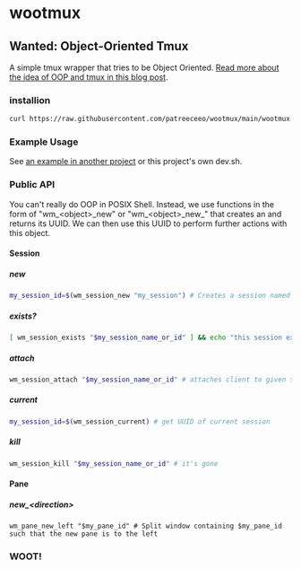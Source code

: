 # wootmux
## Wanted: Object-Oriented Tmux

A simple tmux wrapper that tries to be Object Oriented. [Read more about the idea of OOP and tmux in this blog post](https://innerlogic.co/2024/09/10/taking-the-hell-out-of-shell-making-tmux-object-oriented/).

### installion

```sh
curl https://raw.githubusercontent.com/patreeceeo/wootmux/main/wootmux.sh > wootmux.sh
```

### Example Usage

See [an example in another project](https://github.com/patreeceeo/zomboban/blob/main/dev.sh) or this project's own dev.sh.

### Public API

You can't really do OOP in POSIX Shell. Instead, we use functions in the form of "wm\_&lt;object&gt;\_new" or "wm\_&lt;object&gt;\_new\_<modifier>" that creates an <object> and returns its UUID. We can then use this UUID to perform further actions with this object.

#### Session
##### new

```sh
my_session_id=$(wm_session_new "my_session") # Creates a session named my_session and assigns its UUID to my_session_id
```

##### exists?

```sh
[ wm_session_exists "$my_session_name_or_id" ] && echo "this session exists"
```

##### attach

```sh
wm_session_attach "$my_session_name_or_id" # attaches client to given session
```

##### current

```sh
my_session_id=$(wm_session_current) # get UUID of current session
```

##### kill

```sh
wm_session_kill "$my_session_name_or_id" # it's gone
```

#### Pane
##### new_&lt;direction&gt;

```
wm_pane_new_left "$my_pane_id" # Split window containing $my_pane_id such that the new pane is to the left
```

### WOOT!


